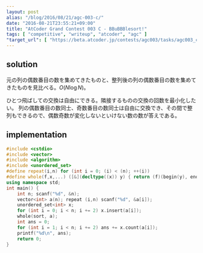 ```yaml
---
layout: post
alias: "/blog/2016/08/21/agc-003-c/"
date: "2016-08-21T23:55:21+09:00"
title: "AtCoder Grand Contest 003 C - BBuBBBlesort!"
tags: [ "competitive", "writeup", "atcoder", "agc" ]
"target_url": [ "https://beta.atcoder.jp/contests/agc003/tasks/agc003_c" ]
---
```


## solution

元の列の偶数番目の数を集めてきたものと、整列後の列の偶数番目の数を集めてきたものを見比べる。$O(N \log N)$。

ひとつ飛ばしての交換は自由にできる。隣接するものの交換の回数を最小化したい。
列の偶数番目の数同士、奇数番目の数同士は自由に交換でき、その間で整列もできるので、偶数奇数が変化しないといけない数の数が答えである。

## implementation

``` c++
#include <cstdio>
#include <vector>
#include <algorithm>
#include <unordered_set>
#define repeat(i,n) for (int i = 0; (i) < (n); ++(i))
#define whole(f,x,...) ([&](decltype((x)) y) { return (f)(begin(y), end(y), ## __VA_ARGS__); })(x)
using namespace std;
int main() {
    int n; scanf("%d", &n);
    vector<int> a(n); repeat (i,n) scanf("%d", &a[i]);
    unordered_set<int> x;
    for (int i = 0; i < n; i += 2) x.insert(a[i]);
    whole(sort, a);
    int ans = 0;
    for (int i = 1; i < n; i += 2) ans += x.count(a[i]);
    printf("%d\n", ans);
    return 0;
}
```
